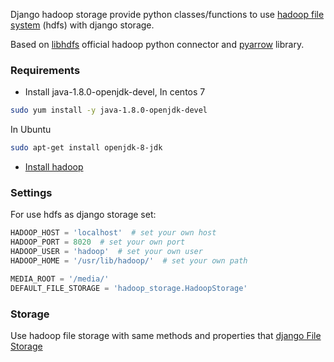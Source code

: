 Django hadoop storage provide python classes/functions
to use [hadoop file system](https://hadoop.apache.org/docs/r1.2.1/hdfs_design.html) 
 (hdfs) with django storage.


Based on [libhdfs](https://hadoop.apache.org/docs/current/hadoop-project-dist/hadoop-hdfs/LibHdfs.html) 
official hadoop python connector and [pyarrow](https://arrow.apache.org/docs/python/filesystems.html)
library.


### Requirements
- Install java-1.8.0-openjdk-devel, In centos 7
```bash
sudo yum install -y java-1.8.0-openjdk-devel
```

In Ubuntu
```bash
sudo apt-get install openjdk-8-jdk
```


- [Install hadoop](https://www.vultr.com/docs/how-to-install-hadoop-in-stand-alone-mode-on-centos-7)



### Settings
For use hdfs as django storage set:

```python
HADOOP_HOST = 'localhost'  # set your own host
HADOOP_PORT = 8020  # set your own port
HADOOP_USER = 'hadoop'  # set your own user
HADOOP_HOME = '/usr/lib/hadoop/'  # set your own path

MEDIA_ROOT = '/media/'
DEFAULT_FILE_STORAGE = 'hadoop_storage.HadoopStorage'
```

### Storage
Use hadoop file storage with same methods and properties that 
[django File Storage](https://docs.djangoproject.com/en/3.0/ref/files/storage/)

